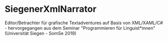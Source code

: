 # SiegenerXmlNarrator
Editor/Betrachter für grafische Textadventures auf Basis von XML/XAML/C# - hervorgegangen aus dem Seminar "Programmieren für Linguist*innen" (Universität Siegen - SomSe 2019)

